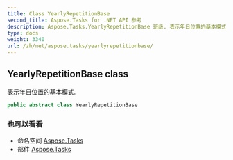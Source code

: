 ```yaml
---
title: Class YearlyRepetitionBase
second_title: Aspose.Tasks for .NET API 参考
description: Aspose.Tasks.YearlyRepetitionBase 班级. 表示年日位置的基本模式
type: docs
weight: 3340
url: /zh/net/aspose.tasks/yearlyrepetitionbase/
---
```

## YearlyRepetitionBase class

表示年日位置的基本模式。

```csharp
public abstract class YearlyRepetitionBase
```

### 也可以看看

* 命名空间 [Aspose.Tasks](../../aspose.tasks/)
* 部件 [Aspose.Tasks](../../)


